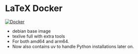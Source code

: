 # LaTeX Docker

[![Docker](https://github.com/tgoelles/LaTex_docker/actions/workflows/docker-image.yml/badge.svg)](https://github.com/tgoelles/LaTex_docker/actions/workflows/docker-image.yml)

* debian base image
* texlive full with extra tools
* For both amd64 and arm64.
* Now also contains uv to handle Python installations later on.
